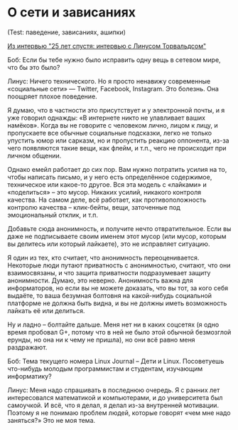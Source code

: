 # О сети и зависаниях

(Test: паведение, зависаниях, ашипки)

[Из интервью "25 лет спустя: интервью с Линусом Торвальдсом"](https://habr.com/ru/post/447016/)

Боб: Если бы тебе нужно было исправить одну вещь в сетевом мире, что бы это было?

Линус: Ничего технического. Но я просто ненавижу современные «социальные сети» — Twitter, Facebook, Instagram. Это болезнь. Она поощряет плохое поведение.

Я думаю, что в частности это присутствует и у электронной почты, и я уже говорил однажды: «В интернете никто не улавливает ваших намёков». Когда вы не говорите с человеком лично, лицом к лицу, и пропускаете все обычные социальные подсказки, легко не только упустить юмор или сарказм, но и пропустить реакцию оппонента, из-за чего появляются такие вещи, как флейм, и т.п., чего не происходит при личном общении.

Однако емейл работает до сих пор. Вам нужно потратить усилия на то, чтобы написать письмо, и у него есть определённое содержимое, техническое или какое-то другое. Вся эта модель с «лайками» и «поделиться» – это мусор. Никаких усилий, никакого контроля качества. На самом деле, всё работает, как противоположность контролю качества – клик-бейты, вещи, заточенные под эмоциональный отклик, и т.п.

Добавьте сюда анонимность, и получите нечто отвратительное. Если вы даже не подписываете своим именем этот мусор (или мусор, которым вы делитесь или который лайкаете), это не исправляет ситуацию.

Я один из тех, кто считает, что анонимность переоценивается. Некоторые люди путают приватность с анонимностью, считают, что они взаимосвязаны, и что защита приватности подразумевает защиту анонимности. Думаю, это неверно. Анонимность важна для информаторов, но если вы не можете доказать, что вы тот, за кого себя выдаёте, то ваша безумная болтовня на какой-нибудь социальной платформе не должна быть видна, и вы не должны иметь возможность лайкать её или делиться.

Ну и ладно – болтайте дальше. Меня нет ни в каких соцсетях (я одно время пробовал G+, потому что в ней не было этой обычной безмозглой ерунды, но она ни к чему не пришла), но они всё равно меня раздражают.


Боб: Тема текущего номера Linux Journal – Дети и Linux. Посоветуешь что-нибудь молодым программистам и студентам,
изучающим информатику?

Линус: Меня надо спрашивать в последнюю очередь. Я с ранних лет интересовался математикой и компьютерами, и до
университета был самоучкой. И всё, что я делал, я делал из-за внутренней мотивации. Поэтому я не понимаю проблем людей, которые говорят «чем мне надо заняться?» Это не моя тема.
